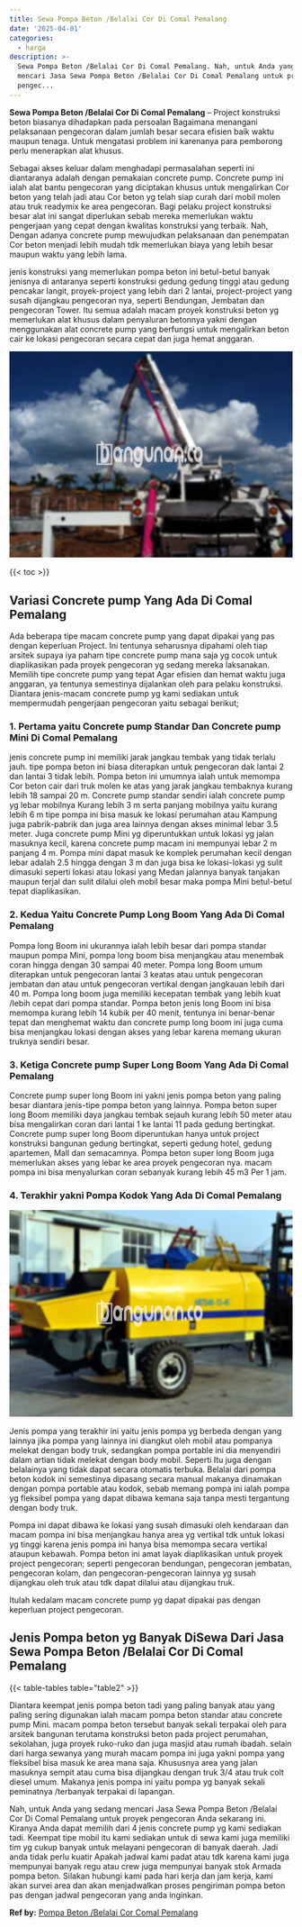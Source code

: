 ```yaml
---
title: Sewa Pompa Beton /Belalai Cor Di Comal Pemalang
date: '2025-04-01'
categories:
  - harga
description: >-
  Sewa Pompa Beton /Belalai Cor Di Comal Pemalang. Nah, untuk Anda yang sedang
  mencari Jasa Sewa Pompa Beton /Belalai Cor Di Comal Pemalang untuk proyek
  pengec...
---
```


**Sewa Pompa Beton /Belalai Cor Di Comal Pemalang** – Project konstruksi beton biasanya dihadapkan pada persoalan Bagaimana menangani pelaksanaan pengecoran dalam jumlah besar secara efisien baik waktu maupun tenaga. Untuk mengatasi problem ini karenanya para pemborong perlu menerapkan alat khusus.

Sebagai akses keluar dalam menghadapi permasalahan seperti ini diantaranya adalah dengan pemakaian concrete pump. Concrete pump ini ialah alat bantu pengecoran yang diciptakan khusus untuk mengalirkan Cor beton yang telah jadi atau Cor beton yg telah siap curah dari mobil molen atau truk readymix ke area pengecoran. Bagi pelaku project konstruksi besar alat ini sangat diperlukan sebab mereka memerlukan waktu pengerjaan yang cepat dengan kwalitas konstruksi yang terbaik. Nah, Dengan adanya concrete pump mewujudkan pelaksanaan dan penempatan Cor beton menjadi lebih mudah tdk memerlukan biaya yang lebih besar maupun waktu yang lebih lama.

jenis konstruksi yang memerlukan pompa beton ini betul-betul banyak jenisnya di antaranya seperti konstruksi gedung gedung tinggi atau gedung pencakar langit, proyek-project yang lebih dari 2 lantai, project-project yang susah dijangkau pengecoran nya, seperti Bendungan, Jembatan dan pengecoran Tower. Itu semua adalah macam proyek konstruksi beton yg memerlukan alat khusus dalam penyaluran betonnya yakni dengan menggunakan alat concrete pump yang berfungsi untuk mengalirkan beton cair ke lokasi pengecoran secara cepat dan juga hemat anggaran.

![Sewa Pompa Beton /Belalai Cor Di Comal Pemalang](/images/sewa-concrete-pump-04.png)

{{< toc >}}

## Variasi Concrete pump Yang Ada Di Comal Pemalang

Ada beberapa tipe macam concrete pump yang dapat dipakai yang pas dengan keperluan Project. Ini tentunya seharusnya dipahami oleh tiap arsitek supaya iya paham tipe concrete pump mana saja yg cocok untuk diaplikasikan pada proyek pengecoran yg sedang mereka laksanakan. Memilih tipe concrete pump yang tepat Agar efisien dan hemat waktu juga anggaran, ya tentunya semestinya dijalankan oleh para pelaku konstruksi. Diantara jenis-macam concrete pump yg kami sediakan untuk mempermudah pengerjaan pengecoran yaitu sebagai berikut;

### 1\. Pertama yaitu Concrete pump Standar Dan Concrete pump Mini Di Comal Pemalang

jenis concrete pump ini memiliki jarak jangkau tembak yang tidak terlalu jauh. tipe pompa beton ini biasa diterapkan untuk pengecoran dak lantai 2 dan lantai 3 tidak lebih. Pompa beton ini umumnya ialah untuk memompa Cor beton cair dari truk molen ke atas yang jarak jangkau tembaknya kurang lebih 18 sampai 20 m. Concrete pump standar sendiri ialah concrete pump yg lebar mobilnya Kurang lebih 3 m serta panjang mobilnya yaitu kurang lebih 6 m tipe pompa ini bisa masuk ke lokasi perumahan atau Kampung juga pabrik-pabrik dan juga area lainnya dengan akses minimal lebar 3.5 meter. Juga concrete pump Mini yg diperuntukkan untuk lokasi yg jalan masuknya kecil, karena concrete pump macam ini mempunyai lebar 2 m panjang 4 m. Pompa mini dapat masuk ke komplek perumahan kecil dengan lebar adalah 2.5 hingga dengan 3 m dan juga bisa ke lokasi-lokasi yg sulit dimasuki seperti lokasi atau lokasi yang Medan jalannya banyak tanjakan maupun terjal dan sulit dilalui oleh mobil besar maka pompa Mini betul-betul tepat diaplikasikan.

### 2\. Kedua Yaitu Concrete Pump Long Boom Yang Ada Di Comal Pemalang

Pompa long Boom ini ukurannya ialah lebih besar dari pompa standar maupun pompa Mini, pompa long boom bisa menjangkau atau menembak coran hingga dengan 30 sampai 40 meter. Pompa long Boom umum diterapkan untuk pengecoran lantai 3 keatas atau untuk pengecoran jembatan dan atau untuk pengecoran vertikal dengan jangkauan lebih dari 40 m. Pompa long boom juga memiliki kecepatan tembak yang lebih kuat /lebih cepat dari pompa standar. Pompa beton jenis long Boom ini bisa memompa kurang lebih 14 kubik per 40 menit, tentunya ini benar-benar tepat dan menghemat waktu dan concrete pump long boom ini juga cuma bisa menjangkau lokasi dengan akses yang lebar karena memang ukuran truknya sendiri besar.

### 3\. Ketiga Concrete pump Super Long Boom Yang Ada Di Comal Pemalang

Concrete pump super long Boom ini yakni jenis pompa beton yang paling besar diantara jenis-tipe pompa beton yang lainnya. Pompa beton super long Boom memiliki daya jangkau tembak sejauh kurang lebih 50 meter atau bisa mengalirkan coran dari lantai 1 ke lantai 11 pada gedung bertingkat. Concrete pump super long Boom diperuntukan hanya untuk project konstruksi bangunan gedung bertingkat, seperti gedung hotel, gedung apartemen, Mall dan semacamnya. Pompa beton super long Boom juga memerlukan akses yang lebar ke area proyek pengecoran nya. macam pompa ini bisa menyalurkan coran sebanyak kurang lebih 45 m3 Per 1 jam.

### 4\. Terakhir yakni Pompa Kodok Yang Ada Di Comal Pemalang

![Sewa Pompa Beton /Belalai Cor Di Comal Pemalang](/images/sewa-concrete-pump-20.png)

Jenis pompa yang terakhir ini yaitu jenis pompa yg berbeda dengan yang lainnya jika pompa yang lainnya ini diangkut oleh mobil atau pompanya melekat dengan body truk, sedangkan pompa portable ini dia menyendiri dalam artian tidak melekat dengan body mobil. Seperti Itu juga dengan belalainya yang tidak dapat secara otomatis terbuka. Belalai dari pompa beton kodok ini semestinya dipasang secara manual makanya dinamakan dengan pompa portable atau kodok, sebab memang pompa ini ialah pompa yg fleksibel pompa yang dapat dibawa kemana saja tanpa mesti tergantung dengan body truk.

Pompa ini dapat dibawa ke lokasi yang susah dimasuki oleh kendaraan dan macam pompa ini bisa menjangkau hanya area yg vertikal tdk untuk lokasi yg tinggi karena jenis pompa ini hanya bisa memompa secara vertikal ataupun kebawah. Pompa beton ini amat layak diaplikasikan untuk proyek project pengecoran; seperti pengecoran bendungan, pengecoran jembatan, pengecoran kolam, dan pengecoran-pengecoran lainnya yg susah dijangkau oleh truk atau tdk dapat dilalui atau dijangkau truk.

Itulah kedalam macam concrete pump yg dapat dipakai pas dengan keperluan project pengecoran.

## Jenis Pompa beton yg Banyak DiSewa Dari Jasa Sewa Pompa Beton /Belalai Cor Di Comal Pemalang

{{< table-tables table="table2" >}}

Diantara keempat jenis pompa beton tadi yang paling banyak atau yang paling sering digunakan ialah macam pompa beton standar atau concrete pump Mini. macam pompa beton tersebut banyak sekali terpakai oleh para arsitek bangunan terutama konstruksi beton pada project perumahan, sekolahan, juga proyek ruko-ruko dan juga masjid atau rumah ibadah. selain dari harga sewanya yang murah macam pompa ini juga yakni pompa yang fleksibel bisa masuk ke area mana saja. Khususnya area yang jalan masuknya sempit atau cuma bisa dijangkau dengan truk 3/4 atau truk colt diesel umum. Makanya jenis pompa ini yaitu pompa yg banyak sekali peminatnya /terbanyak terpakai di lapangan.

Nah, untuk Anda yang sedang mencari Jasa Sewa Pompa Beton /Belalai Cor Di Comal Pemalang untuk proyek pengecoran Anda sekarang ini. Kiranya Anda dapat memilih dari 4 jenis concrete pump yg kami sediakan tadi. Keempat tipe mobil itu kami sediakan untuk di sewa kami juga memiliki tim yg cukup banyak untuk melayani pengecoran di banyak daerah. Jadi anda tidak perlu kuatir Apakah jadwal kami padat atau tdk karena kami juga mempunyai banyak regu atau crew juga mempunyai banyak stok Armada pompa beton. Silakan hubungi kami pada hari kerja dan jam kerja, kami akan survei area dan akan menjadwalkan proses pengiriman pompa beton pas dengan jadwal pengecoran yang anda inginkan.

**Ref by:** [Pompa Beton /Belalai Cor Comal Pemalang](https://id.wikipedia.org/wiki/Pompa)
